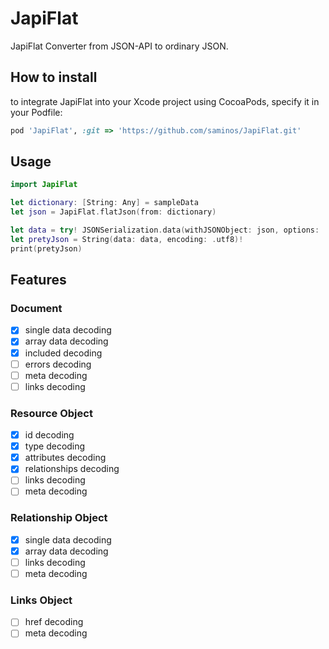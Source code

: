 # JapiFlat
JapiFlat Converter from JSON-API to ordinary JSON.

## How to install

to integrate JapiFlat into your Xcode project using CocoaPods, specify it in your Podfile:
```ruby
pod 'JapiFlat', :git => 'https://github.com/saminos/JapiFlat.git'
```

## Usage

```swift
import JapiFlat

let dictionary: [String: Any] = sampleData
let json = JapiFlat.flatJson(from: dictionary)

let data = try! JSONSerialization.data(withJSONObject: json, options: .prettyPrinted)
let pretyJson = String(data: data, encoding: .utf8)!
print(pretyJson)
```

## Features

### Document
- [x] single data decoding
- [x] array data decoding
- [x] included decoding
- [ ] errors decoding
- [ ] meta decoding
- [ ] links decoding

### Resource Object
- [x] id decoding
- [x] type decoding
- [x] attributes decoding
- [x] relationships decoding
- [ ] links decoding
- [ ] meta decoding

### Relationship Object
- [x] single data decoding
- [x] array data decoding
- [ ] links decoding
- [ ] meta decoding

### Links Object
- [ ] href decoding
- [ ] meta decoding
